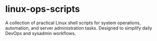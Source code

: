 # linux-ops-scripts
A collection of practical Linux shell scripts for system operations, automation, and server administration tasks. Designed to simplify daily DevOps and sysadmin workflows.
